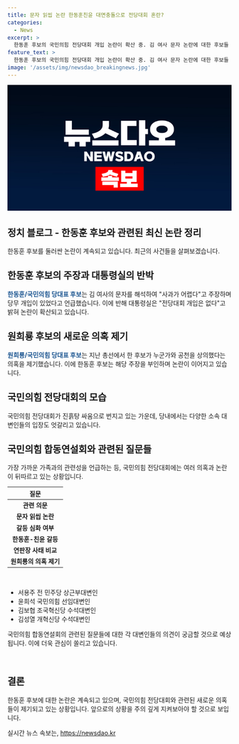 ```yaml
---
title: 문자 읽씹 논란 한동훈친윤 대면충돌으로 전당대회 혼란?
categories:
  - News
excerpt: >
  한동훈 후보의 국민의힘 전당대회 개입 논란이 확산 중. 김 여사 문자 논란에 대한 후보들 간 공방, 대통령실 반박 등으로 정치권은 혼란 상태. 정면충돌과 의혹 제기 등으로 전당대회가 진흙탕 싸움의 모습을 보이고 있음. 국민의힘 합동연설회에서는 김 여사의 국정 운영 개입과 친윤계, 친한계 등의 갈등 등이 논의되며 논란이 지속 중.
feature_text: >
  한동훈 후보의 국민의힘 전당대회 개입 논란이 확산 중. 김 여사 문자 논란에 대한 후보들 간 공방, 대통령실 반박 등으로 정치권은 혼란 상태. 정면충돌과 의혹 제기 등으로 전당대회가 진흙탕 싸움의 모습을 보이고 있음. 국민의힘 합동연설회에서는 김 여사의 국정 운영 개입과 친윤계, 친한계 등의 갈등 등이 논의되며 논란이 지속 중.
image: '/assets/img/newsdao_breakingnews.jpg'
---
```


<p><img src="/assets/img/newsdao_breakingnews.jpg" alt="implanttips 속보" /></p>

<h2>정치 블로그 - 한동훈 후보와 관련된 최신 논란 정리</h2>

<p data-ke-size="size16">한동훈 후보를 둘러싼 논란이 계속되고 있습니다. 최근의 사건들을 살펴보겠습니다.</p>

<h2>한동훈 후보의 주장과 대통령실의 반박</h2>

<p><b><span style="color: #1a5490;">한동훈/국민의힘 당대표 후보</span></b>는 김 여사의 문자를 해석하여 "사과가 어렵다"고 주장하며 당무 개입이 있었다고 언급했습니다. 이에 반해 대통령실은 "전당대회 개입은 없다"고 밝혀 논란이 확산되고 있습니다.</p>

<h2>원희룡 후보의 새로운 의혹 제기</h2>

<p><b><span style="color: #1a5490;">원희룡/국민의힘 당대표 후보</span></b>는 지난 총선에서 한 후보가 누군가와 공천을 상의했다는 의혹을 제기했습니다. 이에 한동훈 후보는 해당 주장을 부인하며 논란이 이어지고 있습니다.</p>

<h2>국민의힘 전당대회의 모습</h2>

<p>국민의힘 전당대회가 진흙탕 싸움으로 번지고 있는 가운데, 당내에서는 다양한 소속 대변인들의 입장도 엇갈리고 있습니다.</p>

<h2>국민의힘 합동연설회와 관련된 질문들</h2>

<p>가장 가까운 가족과의 관련성을 언급하는 등, 국민의힘 전당대회에는 여러 의혹과 논란이 뒤따르고 있는 상황입니다.</p>

<p data-ke-size="size16"></p>

<table>
<thead>
<tr>
<th style="text-align: center;">질문</th>
</tr>
</thead>
<tbody>
<tr>
<td style="text-align: center; height: 17px;"><b>관련 의문</b></td>
</tr>
<tr>
<td style="text-align: center; height: 17px;"><b>문자 읽씹 논란</b></td>
</tr>
<tr>
<td style="text-align: center; height: 17px;"><b>갈등 심화 여부</b></td>
</tr>
<tr>
<td style="text-align: center; height: 17px;"><b>한동훈-친윤 갈등</b></td>
</tr>
<tr>
<td style="text-align: center; height: 17px;"><b>연판장 사태 비교</b></td>
</tr>
<tr>
<td style="text-align: center; height: 17px;"><b>원희룡의 의혹 제기</b></td>
</tr>
</tbody>
</table>

<p data-ke-size="size16">&nbsp;</p>

<ul>
<li>서용주 전 민주당 상근부대변인</li>
<li>윤희석 국민의힘 선임대변인</li>
<li>김보협 조국혁신당 수석대변인</li>
<li>김성열 개혁신당 수석대변인</li>
</ul>

<p>국민의힘 합동연설회의 관련된 질문들에 대한 각 대변인들의 의견이 궁금할 것으로 예상됩니다. 이에 더욱 관심이 쏠리고 있습니다.</p>

<p data-ke-size="size16">&nbsp;</p>

<h2>결론</h2>

<p>한동훈 후보에 대한 논란은 계속되고 있으며, 국민의힘 전당대회와 관련된 새로운 의혹들이 제기되고 있는 상황입니다. 앞으로의 상황을 주의 깊게 지켜보아야 할 것으로 보입니다.</p>
실시간 뉴스 속보는, <a href="https://newsdao.kr" rel="dofollow">https://newsdao.kr</a>


